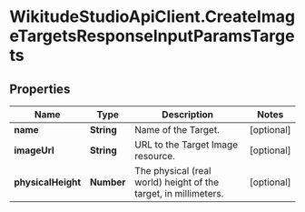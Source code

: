 # WikitudeStudioApiClient.CreateImageTargetsResponseInputParamsTargets

## Properties
Name | Type | Description | Notes
------------ | ------------- | ------------- | -------------
**name** | **String** | Name of the Target. | [optional] 
**imageUrl** | **String** | URL to the Target Image resource. | [optional] 
**physicalHeight** | **Number** | The physical (real world) height of the target, in millimeters. | [optional] 



